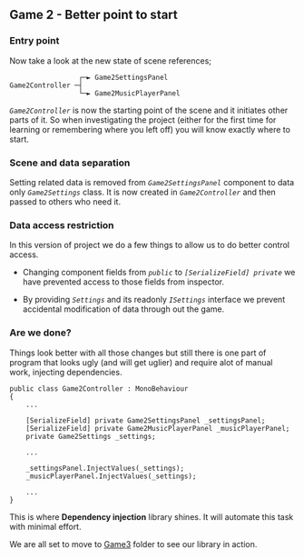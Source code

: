 ## Game 2 - Better point to start

### Entry point

Now take a look at the new state of scene references;

                     ┌─► Game2SettingsPanel
    Game2Controller ─┤
                     └─► Game2MusicPlayerPanel

*`Game2Controller`* is now the starting point of the scene and it initiates other parts of it. So when investigating the project (either for the first time for learning or remembering where you left off) you will know exactly where to start.

### Scene and data separation

Setting related data is removed from *`Game2SettingsPanel`* component to data only *`Game2Settings`* class. It is now created in *`Game2Controller`* and then passed to others who need it.

### Data access restriction

In this version of project we do a few things to allow us to do better control access.

- Changing component fields from *`public`* to *`[SerializeField] private`* we have prevented access to those fields from inspector.

- By providing *`Settings`* and its readonly *`ISettings`* interface we prevent accidental modification of data through out the game.

### Are we done?
Things look better with all those changes but still there is one part of program that looks ugly (and will get uglier) and require alot of manual work, injecting dependencies.

```
public class Game2Controller : MonoBehaviour
{
    ...

    [SerializeField] private Game2SettingsPanel _settingsPanel;
    [SerializeField] private Game2MusicPlayerPanel _musicPlayerPanel;
    private Game2Settings _settings;

    ...

    _settingsPanel.InjectValues(_settings);
    _musicPlayerPanel.InjectValues(_settings);

    ...
}
```
This is where **Dependency injection** library shines. It will automate this task with minimal effort.

We are all set to move to [Game3](../Game3/Game3ReadMe.md) folder to see our library in action.